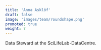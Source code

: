 ```yaml
---
title: 'Anna Asklöf'
draft: false
image: 'images/team/roundshape.png'
promoted: true
weight: 7
---
```

Data Steward at the SciLifeLab-DataCentre.
